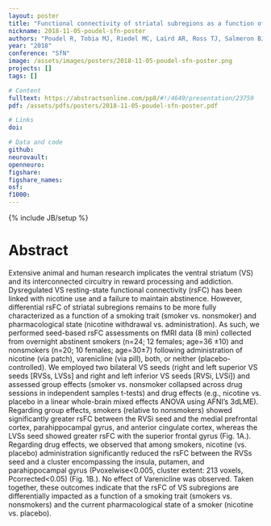 ```yaml
---
layout: poster
title: "Functional connectivity of striatal subregions as a function of chronic cigarette smoking and acute nicotine administration"
nickname: 2018-11-05-poudel-sfn-poster
authors: "Poudel R, Tobia MJ, Riedel MC, Laird AR, Ross TJ, Salmeron BJ, Stein EA, Sutherland MT"
year: "2018"
conference: "SfN"
image: /assets/images/posters/2018-11-05-poudel-sfn-poster.png
projects: []
tags: []

# Content
fulltext: https://abstractsonline.com/pp8/#!/4649/presentation/23759
pdf: /assets/pdfs/posters/2018-11-05-poudel-sfn-poster.pdf

# Links
doi:

# Data and code
github:
neurovault:
openneuro:
figshare:
figshare_names:
osf:
f1000:
---
```

{% include JB/setup %}

# Abstract
Extensive animal and human research implicates the ventral striatum (VS) and its interconnected circuitry in reward processing and addiction. Dysregulated VS resting-state functional connectivity (rsFC) has been linked with nicotine use and a failure to maintain abstinence. However, differential rsFC of striatal subregions remains to be more fully characterized as a function of a smoking trait (smoker vs. nonsmoker) and pharmacological state (nicotine withdrawal vs. administration). As such, we performed seed-based rsFC assessments on fMRI data (8 min) collected from overnight abstinent smokers (n=24; 12 females; age=36 ±10) and nonsmokers (n=20; 10 females; age=30±7) following administration of nicotine (via patch), varenicline (via pill), both, or neither (placebo-controlled). We employed two bilateral VS seeds (right and left superior VS seeds [RVSs, LVSs] and right and left inferior VS seeds [RVSi, LVSi]) and assessed group effects (smoker vs. nonsmoker collapsed across drug sessions in independent samples t-tests) and drug effects (e.g., nicotine vs. placebo in a linear whole-brain mixed effects ANOVA using AFNI’s 3dLME). Regarding group effects, smokers (relative to nonsmokers) showed significantly greater rsFC between the RVSi seed and the medial prefrontal cortex, parahippocampal gyrus, and anterior cingulate cortex, whereas the LVSs seed showed greater rsFC with the superior frontal gyrus (Fig. 1A.). Regarding drug effects, we observed that among smokers, nicotine (vs. placebo) administration significantly reduced the rsFC between the RVSs seed and a cluster encompassing the insula, putamen, and parahippocampal gyrus (Pvoxelwise<0.005, cluster extent: 213 voxels, Pcorrected<0.05) (Fig. 1B.). No effect of Varenicline was observed. Taken together, these outcomes indicate that the rsFC of VS subregions are differentially impacted as a function of a smoking trait (smokers vs. nonsmokers) and the current pharmacological state of a smoker (nicotine vs. placebo).
